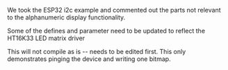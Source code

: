 We took the ESP32 i2c example and commented out the parts not relevant to the alphanumeric display functionality.

Some of the defines and parameter need to be updated to reflect the HT16K33 LED matrix driver

This will not compile as is -- needs to be edited first. This only demonstrates pinging the device and writing one bitmap.
